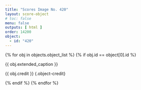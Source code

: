```yaml
---
title: "Scores Image No. 420"
layout: score-object
# toc: false
menu: false
outputs: [ html ]
order: 14200
object:
  - id: "420"
---
```


{% for obj in objects.object_list %}
{% if obj.id == object[0].id %}

{{ obj.extended_caption }}

{{ obj.credit }} {.object-credit}

{% endif %}
{% endfor %}
